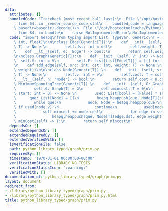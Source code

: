 ```yaml
---
data:
  attributes: {}
  bundledCode: "Traceback (most recent call last):\n  File \"/opt/hostedtoolcache/Python/3.8.5/x64/lib/python3.8/site-packages/onlinejudge_verify/documentation/build.py\"\
    , line 64, in _render_source_code_stat\n    bundled_code = language.bundle(stat.path,\
    \ basedir=basedir).decode()\n  File \"/opt/hostedtoolcache/Python/3.8.5/x64/lib/python3.8/site-packages/onlinejudge_verify/languages/python.py\"\
    , line 84, in bundle\n    raise NotImplementedError\nNotImplementedError\n"
  code: "import heapq\nfrom typing import List, TypeVar, Generic\nT = TypeVar('T',\
    \ int, float)\n\n\nclass Edge(Generic[T]):\n    def __init__(self, dst: int, weight:\
    \ T) -> None:\n        self.dst: int = dst\n        self.weight: T = weight\n\n\
    \    def __lt__(self, e: 'Edge') -> bool:\n        return self.weight > e.weight\n\
    \n\nclass Graph(Generic[T]):\n    def __init__(self, V: int) -> None:\n      \
    \  self.V: int = V\n        self.E: List[List[Edge[T]]] = [[] for _ in range(V)]\n\
    \n    def add_edge(self, src: int, dst: int, weight: T) -> None:\n        self.E[src].append(Edge(dst,\
    \ weight))\n\n\nclass Node(Generic[T]):\n    def __init__(self, v: int, cost:\
    \ T) -> None:\n        self.v: int = v\n        self.cost: T = cost\n\n    def\
    \ __lt__(self, n: 'Node') -> bool:\n        return self.cost < n.cost\n\n\nclass\
    \ MinimumSpanningTree(Generic[T]):\n    def __init__(self, G: Graph[T]) -> None:\n\
    \        self.G: Graph[T] = G\n        self.mincost: T = 0\n\n    def run(self,\
    \ start: int = 0) -> None:\n        used: List[bool] = [False] * self.G.V\n  \
    \      que: List[Node] = []\n        heapq.heappush(que, Node[T](start, 0))\n\
    \        while que:\n            node: Node = heapq.heappop(que)\n           \
    \ if used[node.v]:\n                continue\n            used[node.v] = True\n\
    \            self.mincost += node.cost\n            for edge in self.G.E[node.v]:\n\
    \                heapq.heappush(que, Node[T](edge.dst, edge.weight))\n\n    def\
    \ minCost(self) -> T:\n        return self.mincost\n"
  dependsOn: []
  extendedDependsOn: []
  extendedRequiredBy: []
  extendedVerifiedWith: []
  isVerificationFile: false
  path: python_library_typed/graph/prim.py
  requiredBy: []
  timestamp: '1970-01-01 00:00:00+00:00'
  verificationStatus: LIBRARY_NO_TESTS
  verificationStatusIcon: ':warning:'
  verifiedWith: []
documentation_of: python_library_typed/graph/prim.py
layout: document
redirect_from:
- /library/python_library_typed/graph/prim.py
- /library/python_library_typed/graph/prim.py.html
title: python_library_typed/graph/prim.py
---
```

